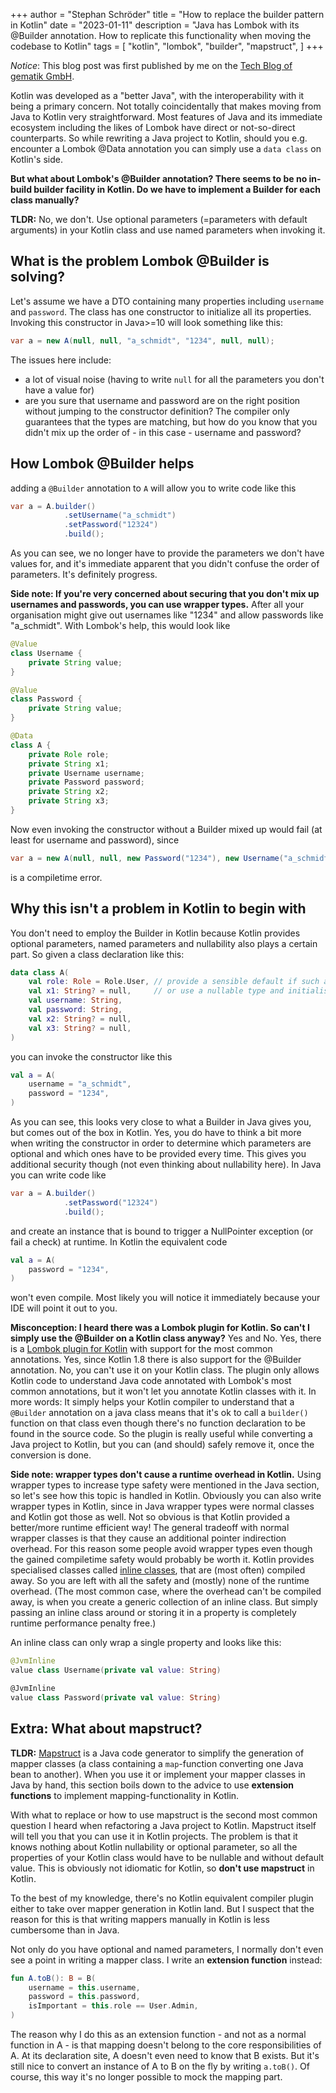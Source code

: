 +++
author = "Stephan Schröder"
title = "How to replace the builder pattern in Kotlin"
date = "2023-01-11"
description = "Java has Lombok with its @Builder annotation. How to replicate this functionality when moving the codebase to Kotlin"
tags = [
    "kotlin",
    "lombok",
    "builder",
    "mapstruct",
]
+++

*Notice*: This blog post was first published by me on the [Tech Blog of gematik GmbH](https://code.gematik.de/tech/2023/01/11/no-builder-in-kotlin.html).

Kotlin was developed  as a "better Java", with the interoperability with it being a primary concern. Not totally coincidentally that makes moving from Java to Kotlin very straightforward.
Most features of Java and its immediate ecosystem including the likes of Lombok have direct or not-so-direct counterparts.
So while rewriting a Java project to Kotlin, should you e.g. encounter a Lombok @Data annotation you can simply use a `data class` on Kotlin's side.

**But what about Lombok's @Builder annotation? There seems to be no in-build builder facility in Kotlin. Do we have to implement a Builder for each class manually?**

**TLDR:** No, we don't. Use optional parameters (=parameters with default arguments) in your Kotlin class and use named parameters when invoking it.  

## What is the problem Lombok @Builder is solving?

Let's assume we have a DTO containing many properties including `username` and `password`. The class has one constructor to initialize all its properties.
Invoking this constructor in Java>=10 will look something like this:

```java
var a = new A(null, null, "a_schmidt", "1234", null, null);
```

The issues here include:
- a lot of visual noise (having to write `null` for all the parameters you don't have a value for)
- are you sure that username and password are on the right position without jumping to the constructor definition?
The compiler only guarantees that the types are matching, but how do you know that you didn't mix up the order of - in this case - username and password?

## How Lombok @Builder helps

adding a `@Builder` annotation to `A` will allow you to write code like this

```java
var a = A.builder()
            .setUsername("a_schmidt")
            .setPassword("12324")
            .build();
```
As you can see, we no longer have to provide the parameters we don't have values for, and it's immediate apparent that you didn't confuse the order of parameters.
It's definitely progress.

**Side note: If you're very concerned about securing that you don't mix up usernames and passwords, you can use wrapper types.**
After all your organisation might give out usernames like "1234" and allow passwords like "a_schmidt". With Lombok's help, this would look like

```java
@Value
class Username {
    private String value;
}

@Value
class Password {
    private String value;
}

@Data
class A {
    private Role role;
    private String x1;
    private Username username;
    private Password password;
    private String x2;
    private String x3;
}
```

Now even invoking the constructor without a Builder mixed up would fail (at least for username and password), since

```java
var a = new A(null, null, new Password("1234"), new Username("a_schmidt"), null, null);
```
is a compiletime error.

## Why this isn't a problem in Kotlin to begin with

You don't need to employ the Builder in Kotlin because Kotlin provides optional parameters, named parameters and nullability also plays a certain part. 
So given a class declaration like this:

```kotlin
data class A(
    val role: Role = Role.User, // provide a sensible default if such a default should exist 
    val x1: String? = null,     // or use a nullable type and initialise it with null by default
    val username: String,
    val password: String,
    val x2: String? = null,
    val x3: String? = null,
)
```

you can invoke the constructor like this

```kotlin
val a = A(
    username = "a_schmidt",
    password = "1234",
)
```

As you can see, this looks very close to what a Builder in Java gives you, but comes out of the box in Kotlin.
Yes, you do have to think a bit more when writing the constructor in order to determine which parameters are optional and which ones have to be provided every time.
This gives you additional security though (not even thinking about nullability here). In Java you can write code like

```java
var a = A.builder()
            .setPassword("12324")
            .build();
```

and create an instance that is bound to trigger a NullPointer exception (or fail a check) at runtime.
In Kotlin the equivalent code

```kotlin
val a = A(
    password = "1234",
)
```
won't even compile. Most likely you will notice it immediately because your IDE will point it out to you.

**Misconception: I heard there was a Lombok plugin for Kotlin. So can't I simply use the @Builder on a Kotlin class anyway?**
Yes and No.
Yes, there is a [Lombok plugin for Kotlin](https://kotlinlang.org/docs/lombok.html) with support for the most common annotations.
Yes, since Kotlin 1.8 there is also support for the @Builder annotation.
No, you can't use it on your Kotlin class.
The plugin only allows Kotlin code to understand Java code annotated with Lombok's most common annotations, but it won't let you annotate Kotlin classes with it.
In more words: It simply helps your Kotlin compiler to understand that a `@Builder` annotation on a java class means
that it's ok to call a `builder()` function on that class even though there's no function declaration to be found in the source code.
So the plugin is really useful while converting a Java project to Kotlin, but you can (and should) safely remove it, once the conversion is done. 

**Side note: wrapper types don't cause a runtime overhead in Kotlin.**
Using wrapper types to increase type safety were mentioned in the Java section, 
so let's see how this topic is handled in Kotlin.
Obviously you can also write wrapper types in Kotlin, since in Java wrapper types were normal classes and Kotlin got those as well.
Not so obvious is that Kotlin provided a better/more runtime efficient way!
The general tradeoff with normal wrapper classes is that they cause an additional pointer indirection overhead.
For this reason some people avoid wrapper types even though the gained compiletime safety would probably be worth it.
Kotlin provides specialised classes called [inline classes](https://kotlinlang.org/docs/inline-classes.html), that are (most often) compiled away. 
So you are left with all the safety and (mostly) none of the runtime overhead.
(The most common case, where the overhead can't be compiled away, is when you create a generic collection of an inline class.
But simply passing an inline class around or storing it in a property is completely runtime performance penalty free.)

An inline class can only wrap a single property and looks like this:

```kotlin
@JvmInline
value class Username(private val value: String)

@JvmInline
value class Password(private val value: String)
```

## Extra: What about mapstruct?

**TLDR:** [Mapstruct](https://mapstruct.org/) is a Java code generator to simplify the generation of mapper classes (a class containing a `map`-function converting one Java bean to another).
When you use it or implement your mapper classes in Java by hand, this section boils down to the advice to use **extension functions** to implement mapping-functionality in Kotlin.

With what to replace or how to use mapstruct is the second most common question I heard when refactoring a Java project to Kotlin.
Mapstruct itself will tell you that you can use it in Kotlin projects. The problem is that it knows nothing about Kotlin nullability or optional parameter, so all the properties of
your Kotlin class would have to be nullable and without default value. This is obviously not idiomatic for Kotlin, so **don't use mapstruct** in Kotlin.

To the best of my knowledge, there's no Kotlin equivalent compiler plugin either to take over mapper generation in Kotlin land.
But I suspect that the reason for this is that writing mappers manually in Kotlin is less cumbersome than in Java.

Not only do you have optional and named parameters, I normally don't even see a point in writing a mapper class.
I write an **extension function** instead:

```kotlin
fun A.toB(): B = B(
    username = this.username,
    password = this.password,
    isImportant = this.role == User.Admin,
)
```

The reason why I do this as an extension function - and not as a normal function in A - is that mapping doesn't belong to
the core responsibilities of A. At its declaration site, A doesn't even need to know that B exists.
But it's still nice to convert an instance of A to B on the fly by writing `a.toB()`.
Of course, this way it's no longer possible to mock the mapping part.
